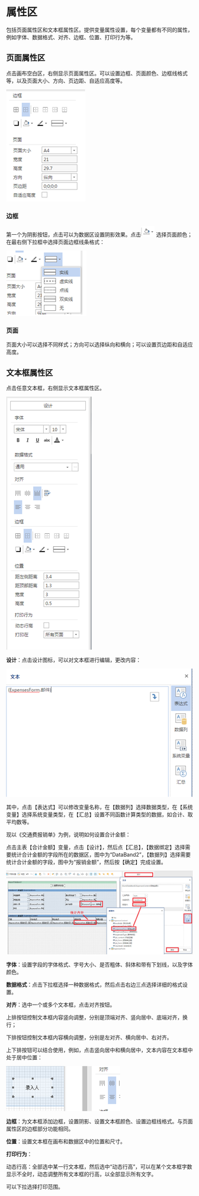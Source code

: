 # 属性区

包括页面属性区和文本框属性区。提供变量属性设置，每个变量都有不同的属性，例如字体、数据格式、对齐、边框、位置、打印行为等。

## 页面属性区
点击画布空白区，右侧显示页面属性区。可以设置边框、页面颜色、边框线格式等，以及页面大小、方向、页边距、自适应高度等。

![](/articles/print/3-/images/image39.png)


### 边框
第一个为阴影按钮，点击可以为数据区设置阴影效果。点击![](/articles/print/3-/images/image40.png)
选择页面颜色；在最右侧下拉框中选择页面边框线条格式：

![](/articles/print/3-/images/image41.png)
 
### 页面
页面大小可以选择不同样式；方向可以选择纵向和横向；可以设置页边距和自适应高度。

## 文本框属性区
点击任意文本框，右侧显示文本框属性区。

![](/articles/print/3-/images/image42.png)

 
**设计**：点击设计图标，可以对文本框进行编辑，更改内容：

![](/articles/print/3-/images/image43.png)

 
其中，点击【表达式】可以修改变量名称，在【数据列】选择数据类型，在【系统变量】选择系统变量类型，在【汇总】设置不同函数计算类型的数据，如合计、取平均数等。

现以《交通费报销单》为例，说明如何设置合计金额：

点击主表【合计金额】变量，点击【设计】，然后点【汇总】，【数据绑定】选择需要统计合计金额的字段所在的数据区，图中为“DataBand2”，【数据列】选择需要统计合计金额的字段，图中为“报销金额”，然后按【确定】完成设置。

![](/articles/print/3-/images/image44.png)

 

**字体**：设置字段的字体格式、字号大小、是否粗体、斜体和带有下划线，以及字体颜色。

**数据格式**：点击下拉框选择一种数据格式，然后点击右边三点选择详细的格式设置。

**对齐**：选中一个或多个文本框，点击对齐按钮。

上排按钮控制文本框内容竖向调整，分别是顶端对齐、竖向居中、底端对齐，换行；

下排按钮控制文本框内容横向调整，分别是左对齐、横向居中、右对齐。

上下排按钮可以结合使用，例如，点击竖向居中和横向居中，文本内容在文本框中处于居中位置：

![](/articles/print/3-/images/image45.png)

 
**边框**：为文本框添加边框，设置阴影、设置文本框颜色、设置边框线格式。与页面属性区的边框部分功能相同。

**位置**：设置文本框在画布和数据区中的位置和尺寸。

**打印行为**：

动态行高：全部选中某一行文本框，然后选中“动态行高”，可以在某个文本框字数显示不全时，动态调整所有文本框的行高，以全部显示所有文字。

可以下拉选择打印范围。

